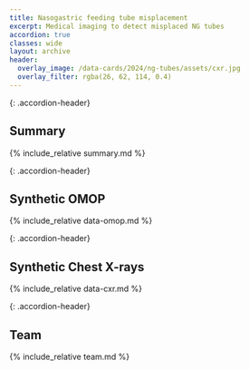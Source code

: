 ```yaml
---
title: Nasogastric feeding tube misplacement
excerpt: Medical imaging to detect misplaced NG tubes
accordion: true
classes: wide
layout: archive
header:
  overlay_image: /data-cards/2024/ng-tubes/assets/cxr.jpg
  overlay_filter: rgba(26, 62, 114, 0.4)
---
```


{: .accordion-header}
## Summary

<div class="accordion-content active" markdown="1">
{% include_relative summary.md %}
</div>

{: .accordion-header}
## Synthetic OMOP
<div class="accordion-content" markdown="1">
{% include_relative data-omop.md %}
</div>

{: .accordion-header}
## Synthetic Chest X-rays
<div class="accordion-content" markdown="1">
{% include_relative data-cxr.md %}
</div>

{: .accordion-header}
## Team
<div class="accordion-content" markdown="1">
{% include_relative team.md %}
</div>
